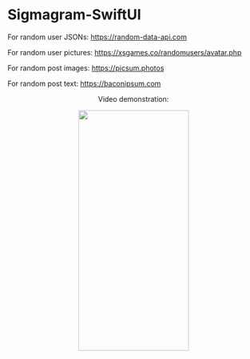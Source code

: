 # Sigmagram-SwiftUI

For random user JSONs:  https://random-data-api.com

For random user pictures: https://xsgames.co/randomusers/avatar.php

For random post images: https://picsum.photos

For random post text: https://baconipsum.com

<div align="center">
<p> Video demonstration: </p>
<img src="/Demo.gif" width="221" height="480"/>
</div>
